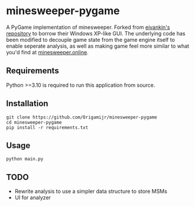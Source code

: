 # minesweeper-pygame
A PyGame implementation of minesweeper. Forked from [eivankin's repository](https://github.com/eivankin/minesweeper-pygame) to borrow their Windows XP-like GUI. The underlying code has been modified to decouple game state from the game engine itself to enable seperate analysis, as well as making game feel more similar to what you'd find at [minesweeper.online](https://minesweeper.online/).
## Requirements
Python >=3.10 is required to run this application from source.
## Installation
```
git clone https://github.com/Origamijr/minesweeper-pygame
cd minesweeper-pygame
pip install -r requirements.txt
```
## Usage
```
python main.py
```
## TODO
- Rewrite analysis to use a simpler data structure to store MSMs
- UI for analyzer